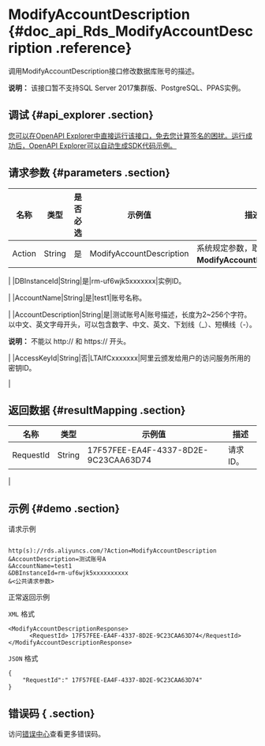 # ModifyAccountDescription {#doc_api_Rds_ModifyAccountDescription .reference}

调用ModifyAccountDescription接口修改数据库账号的描述。

**说明：** 该接口暂不支持SQL Server 2017集群版、PostgreSQL、PPAS实例。

## 调试 {#api_explorer .section}

[您可以在OpenAPI Explorer中直接运行该接口，免去您计算签名的困扰。运行成功后，OpenAPI Explorer可以自动生成SDK代码示例。](https://api.aliyun.com/#product=Rds&api=ModifyAccountDescription&type=RPC&version=2014-08-15)

## 请求参数 {#parameters .section}

|名称|类型|是否必选|示例值|描述|
|--|--|----|---|--|
|Action|String|是|ModifyAccountDescription|系统规定参数，取值：**ModifyAccountDescription**。

 |
|DBInstanceId|String|是|rm-uf6wjk5xxxxxxx|实例ID。

 |
|AccountName|String|是|test1|账号名称。

 |
|AccountDescription|String|是|测试账号A|账号描述，长度为2~256个字符。以中文、英文字母开头，可以包含数字、中文、英文、下划线（\_）、短横线（-）。

 **说明：** 不能以 http:// 和 https:// 开头。

 |
|AccessKeyId|String|否|LTAIfCxxxxxxx|阿里云颁发给用户的访问服务所用的密钥ID。

 |

## 返回数据 {#resultMapping .section}

|名称|类型|示例值|描述|
|--|--|---|--|
|RequestId|String|17F57FEE-EA4F-4337-8D2E-9C23CAA63D74|请求ID。

 |

## 示例 {#demo .section}

请求示例

``` {#request_demo}

http(s)://rds.aliyuncs.com/?Action=ModifyAccountDescription
&AccountDescription=测试账号A
&AccountName=test1
&DBInstanceId=rm-uf6wjk5xxxxxxxxxx
&<公共请求参数>

```

正常返回示例

`XML` 格式

``` {#xml_return_success_demo}
<ModifyAccountDescriptionResponse>
	  <RequestId> 17F57FEE-EA4F-4337-8D2E-9C23CAA63D74</RequestId></ModifyAccountDescriptionResponse>
```

`JSON` 格式

``` {#json_return_success_demo}
{
	"RequestId":" 17F57FEE-EA4F-4337-8D2E-9C23CAA63D74"
}
```

## 错误码 { .section}

访问[错误中心](https://error-center.alibabacloud.com/status/product/Rds)查看更多错误码。

